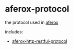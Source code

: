 # aferox-protocol

the protocol used in [aferox](https://github.com/ddosakura/aferox)

includes:

+ [aferox-http-restful-protocol](./http/README.md)

